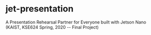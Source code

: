 # jet-presentation
A Presentation Rehearsal Partner for Everyone built with Jetson Nano (KAIST, KSE624 Spring, 2020 -- Final Project)

